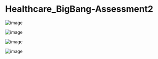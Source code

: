 # Healthcare_BigBang-Assessment2

![image](https://github.com/Bhuvaneshkanini/Healthcare_BigBang-Assessment2/assets/125209030/1f1d9da9-51a7-4294-b33d-cd1bfda1d00b)

![image](https://github.com/Bhuvaneshkanini/Healthcare_BigBang-Assessment2/assets/125209030/9051ec95-4d37-4f54-b450-96cc01d02012)

![image](https://github.com/Bhuvaneshkanini/Healthcare_BigBang-Assessment2/assets/125209030/12382bbb-38d6-4605-9d36-23da88a8be20)

![image](https://github.com/Bhuvaneshkanini/Healthcare_BigBang-Assessment2/assets/125209030/44e9c017-d45f-492d-9569-e399200527e7)



